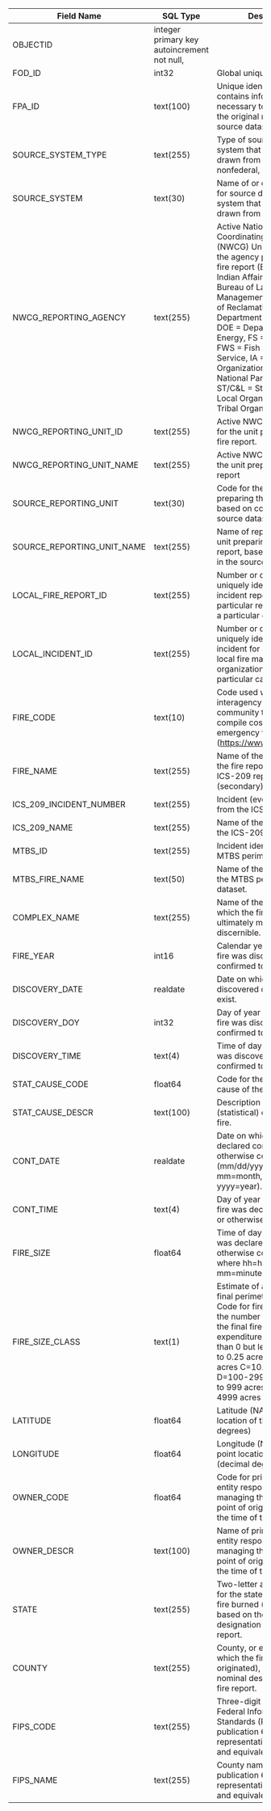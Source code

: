 Field Name                  |  SQL Type       |  Description
----------------------------|-----------------|-------------------------
OBJECTID                    |  integer  primary key   autoincrement  not null,      |
FOD_ID                      |  int32          |  Global unique identifier
FPA_ID                      |  text(100)      |  Unique identifier that contains information necessary to track back to the original record in the source dataset
SOURCE_SYSTEM_TYPE          |  text(255)      |  Type of source database or system that the record was drawn from (federal, nonfederal, or interagency)
SOURCE_SYSTEM               |  text(30)       |  Name of or other identifier for source database or system that the record was drawn from
NWCG_REPORTING_AGENCY       |  text(255)      |  Active National Wildlife Coordinating Group (NWCG)  Unit Identifier for the agency preparing the fire report  (BIA = Bureau of Indian Affairs,  BLM = Bureau of Land Management,  BOR = Bureau of Reclamation,   DOD = Department of Defense,  DOE = Department of Energy,  FS = Forest Service,  FWS = Fish and Wildlife Service,  IA = Interagency Organization,  NPS = National Park Service,  ST/C&L = State, County, or Local Organization  TRIBE = Tribal Organization)
NWCG_REPORTING_UNIT_ID      |  text(255)      |  Active NWCG Unit Identifier for the unit preparing the fire report.
NWCG_REPORTING_UNIT_NAME    |  text(255)      |  Active NWCG Unit Name for the unit preparing the fire report
SOURCE_REPORTING_UNIT       |  text(30)       |  Code for the agency unit preparing the fire report, based on code/name in the source dataset.
SOURCE_REPORTING_UNIT_NAME  |  text(255)      |  Name of reporting agency unit preparing the fire report, based on code/name in the source dataset.
LOCAL_FIRE_REPORT_ID        |  text(255)      |  Number or code that uniquely identifies an incident report for a particular reporting unit and a particular calendar year.
LOCAL_INCIDENT_ID           |  text(255)      |  Number or code that uniquely identifies an incident for a particular local fire management organization within a particular calendar year.
FIRE_CODE                   |  text(10)       |  Code used within the interagency wildland fire community to track and compile cost information for emergency fire suppression (https://www.firecode.gov/).
FIRE_NAME                   |  text(255)      |  Name of the incident, from the fire report (primary) or ICS-209 report (secondary).
ICS_209_INCIDENT_NUMBER     |  text(255)      |  Incident (event) identifier, from the ICS-209 report.
ICS_209_NAME                |  text(255)      |  Name of the incident, from the ICS-209 report.
MTBS_ID                     |  text(255)      |  Incident identifier, from the MTBS perimeter dataset.
MTBS_FIRE_NAME              |  text(50)       |  Name of the incident, from the MTBS perimeter dataset.
COMPLEX_NAME                |  text(255)      |  Name of the complex under which the fire was ultimately managed, when discernible.
FIRE_YEAR                   |  int16          |  Calendar year in which the fire was discovered or confirmed to exist.
DISCOVERY_DATE              |  realdate       |  Date on which the fire was discovered or confirmed to exist.
DISCOVERY_DOY               |  int32          |  Day of year on which the fire was discovered or confirmed to exist.
DISCOVERY_TIME              |  text(4)        |  Time of day that the fire was discovered or confirmed to exist.
STAT_CAUSE_CODE             |  float64        |  Code for the (statistical) cause of the fire.
STAT_CAUSE_DESCR            |  text(100)      |  Description of the (statistical) cause of the fire.
CONT_DATE                   |  realdate       |  Date on which the fire was declared contained or otherwise controlled (mm/dd/yyyy where mm=month, dd=day, and yyyy=year).
CONT_TIME                   |  text(4)        |  Day of year on which the fire was declared contained or otherwise controlled.
FIRE_SIZE                   |  float64        |  Time of day that the fire was declared contained or otherwise controlled (hhmm where hh=hour, mm=minutes).
FIRE_SIZE_CLASS             |  text(1)        |  Estimate of acres within the final perimeter of the fire. Code for fire size based on the number of acres within the final fire perimeter expenditures A=greater than 0 but less than or equal to 0.25 acres B=0.26-9.9 acres C=10.0-99.9 acres D=100-299 acres E=300 to 999 acres F=1000 to 4999 acres G=5000+ acres
LATITUDE                    |  float64        |  Latitude (NAD83) for point location of the fire (decimal degrees)
LONGITUDE                   |  float64        |  Longitude (NAD83) for point location of the fire (decimal degrees).
OWNER_CODE                  |  float64        |  Code for primary owner or entity responsible for managing the land at the point of origin of the fire at the time of the incident.
OWNER_DESCR                 |  text(100)      |  Name of primary owner or entity responsible for managing the land at the point of origin of the fire at the time of the incident.
STATE                       |  text(255)      |  Two-letter alphabetic code for the state in which the fire burned (or originated), based on the nominal designation in the fire report.
COUNTY                      |  text(255)      |  County, or equivalent, in which the fire burned (or originated), based on nominal designation in the fire report.
FIPS_CODE                   |  text(255)      |  Three-digit code from the Federal Information Process Standards (FIPS) publication 6-4 for representation of counties and equivalent entities.
FIPS_NAME                   |  text(255)      |  County name from the FIPS publication 6-4 for representation of counties and equivalent entities. 

